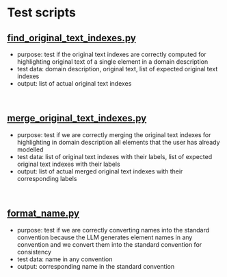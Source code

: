 # Test scripts


## [find_original_text_indexes.py](find_original_text_indexes.py)
- purpose: test if the original text indexes are correctly computed for highlighting original text of a single element in a domain description
- test data: domain description, original text, list of expected original text indexes
- output: list of actual original text indexes


<br />


## [merge_original_text_indexes.py](merge_original_text_indexes.py)
- purpose: test if we are correctly merging the original text indexes for highlighting in domain description all elements that the user has already modelled
- test data: list of original text indexes with their labels, list of expected original text indexes with their labels
- output: list of actual merged original text indexes with their corresponding labels


<br />


## [format_name.py](format_name.py)
- purpose: test if we are correctly converting names into the standard convention because the LLM generates element names in any convention and we convert them into the standard convention for consistency
- test data: name in any convention
- output: corresponding name in the standard convention
